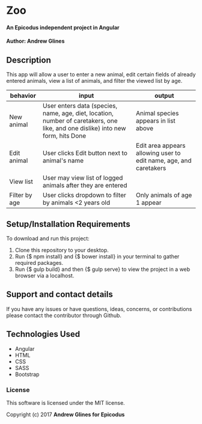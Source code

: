 # Zoo

#### An Epicodus independent project in Angular

#### Author: Andrew Glines

## Description

This app will allow a user to enter a new animal, edit certain fields of already entered animals, view a list of animals, and filter the viewed list by age.

| behavior | input | output |
|---|---|---|
| New animal | User enters data (species, name, age, diet, location, number of caretakers, one like, and one dislike) into new form, hits Done | Animal species appears in list above |
| Edit animal | User clicks Edit button next to animal's name | Edit area appears allowing user to edit name, age, and caretakers |
| View list | User may view list of logged animals after they are entered |
| Filter by age | User clicks dropdown to filter by animals <2 years old | Only animals of age 1 appear |

## Setup/Installation Requirements

To download and run this project:
1. Clone this repository to your desktop.
2. Run {$ npm install} and {$ bower install} in your terminal to gather required packages.
3. Run {$ gulp build} and then {$ gulp serve} to view the project in a web browser via a localhost.

## Support and contact details

If you have any issues or have questions, ideas, concerns, or contributions please contact the contributor through Github.

## Technologies Used

* Angular
* HTML
* CSS
* SASS
* Bootstrap

### License
This software is licensed under the MIT license.

Copyright (c) 2017 **Andrew Glines for Epicodus**
